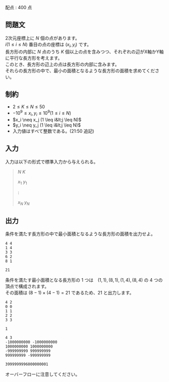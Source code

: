 配点 : $400$ 点

## 問題文

2次元座標上に $N$ 個の点があります。 <br>
$i(1 \leq i \leq N)$ 番目の点の座標は $(x_i,y_i)$ です。 <br>
長方形の内部に $N$ 点のうち $K$ 個以上の点を含みつつ、それぞれの辺がX軸かY軸に平行な長方形を考えます。<br>
このとき、長方形の辺上の点は長方形の内部に含みます。 <br>
それらの長方形の中で、最小の面積となるような長方形の面積を求めてください。   

## 制約

- $2 \leq K \leq N \leq 50$
- $-10^9 \leq x_i,y_i \leq 10^9 (1 \leq i \leq N)$
- $x_i \neq x_j (1 \leq i&lt;j \leq N)$
- $y_i \neq y_j (1 \leq i&lt;j \leq N)$
- 入力値はすべて整数である。(21:50 追記)

## 入力

入力は以下の形式で標準入力から与えられる。  

> $N$ $K$  
> 
> $x_1$ $y_1$
> 
> $:$  
> 
> $x_{N}$ $y_{N}$

## 出力

条件を満たす長方形の中で最小面積となるような長方形の面積を出力せよ。   

```input1
4 4
1 4
3 3
6 2
8 1
```

```output1
21
```

条件を満たす最小面積となる長方形の $1$ つは　$(1,1),(8,1),(1,4),(8,4)$ の $4$ つの頂点で構成されます。<br>
その面積は $(8-1) \times (4-1) = 21$ であるため、$21$ と出力します。

```input2
4 2
0 0
1 1
2 2
3 3
```

```output2
1
```

```input3
4 3
-1000000000 -1000000000
1000000000 1000000000
-999999999 999999999
999999999 -999999999
```

```output3
3999999996000000001
```

オーバーフローに注意してください。